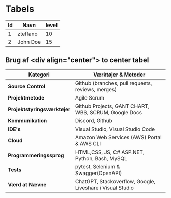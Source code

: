 # Tabels


| Id | Navn |level |
| ----------- | ----------- |----------- |
| 1 | zteffano | 10 |
| 2 | John Doe | 15 |


## Brug af \<div align="center"> to center tabel 

<div align="center">

| Kategori                     | Værktøjer & Metoder                                       |
|------------------------------|-----------------------------------------------------------|
| **Source Control**           | Github (branches, pull requests, reviews, merges)         |
| **Projektmetode**            | Agile Scrum                                               |
| **Projektstyringsværktøjer** | Github Projects, GANT CHART, WBS, SCRUM, Google Docs     |
| **Kommunikation**            | Discord, Github                                           |
| **IDE's**                    | Visual Studio, Visual Studio Code                         |
| **Cloud**                    | Amazon Web Services (AWS) Portal & AWS CLI                |
| **Programmeringssprog**      | HTML,CSS, JS, C# ASP.NET, Python, Bash, MySQL             |
| **Tests**                    | pytest, Selenium & Swagger(OpenAPI)                       |
| **Værd at Nævne**            | ChatGPT, Stackoverflow, Google, Liveshare i Visual Studio |

</div>